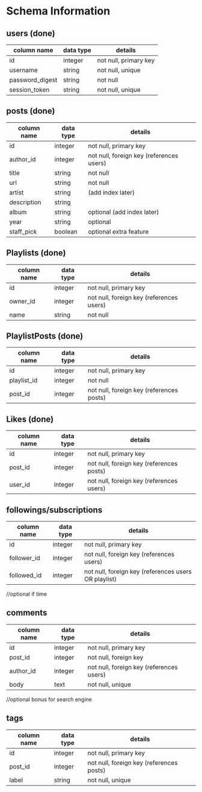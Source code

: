 # Schema Information

## users (done)
column name     | data type | details
----------------|-----------|-----------------------
id              | integer   | not null, primary key
username        | string    | not null, unique
password_digest | string    | not null
session_token   | string    | not null, unique

## posts (done)
column name | data type | details
------------|-----------|-----------------------
id          | integer   | not null, primary key
author_id   | integer   | not null, foreign key (references users)
title       | string    | not null
url         | string    | not null
artist      | string    | (add index later)
description | string    |
album       | string    | optional (add index later)
year        | string    | optional
staff_pick  | boolean   | optional extra feature

## Playlists (done)
column name | data type | details
------------|-----------|-----------------------
id          | integer   | not null, primary key
owner_id    | integer   | not null, foreign key (references users)
name        | string    | not null

## PlaylistPosts (done)
column name | data type | details
------------|-----------|-----------------------
id          | integer   | not null, primary key
playlist_id  | integer   | not null
post_id     | integer   | not null, foreign key (references posts)


## Likes (done)
column name | data type | details
------------|-----------|-----------------------
id          | integer   | not null, primary key
post_id     | integer   | not null, foreign key (references posts)
user_id     | integer   | not null, foreign key (references users)

## followings/subscriptions
column name   | data type | details
--------------|-----------|-----------------------
id            | integer   | not null, primary key
follower_id   | integer   | not null, foreign key (references users)
followed_id   | integer   | not null, foreign key (references users OR playlist)




//optional if time
## comments
column name     | data type | details
----------------|-----------|-----------------------
id              | integer   | not null, primary key
post_id         | integer   | not null, foreign key
author_id       | integer   | not null, foreign key (references users)
body            | text      | not null, unique


//optional bonus for search engine
## tags
column name | data type | details
------------|-----------|-----------------------
id          | integer   | not null, primary key
post_id     | integer   | not null, foreign key (references posts)
label       | string    | not null, unique
